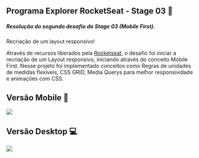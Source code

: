 ## Programa Explorer RocketSeat - Stage 03  🚀

##### Resolução do segundo desafio do Stage 03 (Mobile First).



Recriação de um layout responsivo!



Através de recursos liberados pela [Rocketseat](https://www.linkedin.com/company/rocketseat/), o desafio foi iniciar a recriação de um Layout responsivo, iniciando através do conceito Mobile First. Nesse projeto foi implementado conceitos como Regras de unidades de medidas flexíveis, CSS GRID, Media Querys para melhor responsividade e animações com CSS.



## Versão Mobile 📲



![](https://i.imgur.com/8lwQwtE.png)



## Versão Desktop 💻



![](https://i.imgur.com/lxdKFDw.png)















